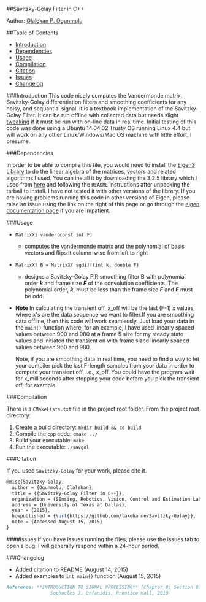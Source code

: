 ##Savitzky-Golay Filter in C++

Author: [Olalekan P. Ogunmolu](http://lakehanne.github.io)

<!--<<olalekan.ogunmolu@utdallas.edu>>, [SEnsing, Robotics, Vision, Control and Estimation (SERVICE) Lab](http://ecs.utdallas.edu/research/researchlabs/service-lab/), University of Texas at Dallas, Richardson, TX, USA
-->
##Table of Contents
- [Introduction](#introduction)
- [Dependencies](#dependencies)
- [Usage](#usage)
- [Compilation](#compilation)
- [Citation](#citation)
- [Issues](#issues)
- [Changelog](#changelog)


###Introduction
This code nicely computes the Vandermonde matrix, Savitzky-Golay differentiation filters and smoothing coefficients for any noisy, and sequantial signal. It is a textbook implementation of the Savitzky-Golay Filter. It can be run offline with collected data but needs slight [tweaking](#usage) if it must be run with on-line data in real time. Initial testing of this code was done using a Ubuntu 14.04.02 Trusty OS running Linux 4.4 but will work on any other Linux/Windows/Mac OS machine with little effort, I presume.

###Dependencies

In order to be able to compile this file, you would need to install the [Eigen3 Library](http://eigen.tuxfamily.org/index.php?title=Main_Page) to do the linear algebra of the matrices, vectors and related algorithms I used. You can install it by downloading the 3.2.5 library which I used from [here](http://bitbucket.org/eigen/eigen/get/3.2.5.tar.gz) and following the `README` instructions after unpacking the tarball to install. I have not tested it with other versions of the library. If you are having problems running this code in other versions of Eigen, please raise an issue using the link on the right of this page or go through the [eigen documentation page](http://eigen.tuxfamily.org/dox/index.html) if you are impatient.

###Usage

*  `MatrixXi vander(const int F)`
    	
    - computes the [vandermonde matrix](https://en.wikipedia.org/wiki/Vandermonde_matrix) and the polynomial of basis vectors and flips it column-wise from left to right

*   `MatrixXf B = MatrixXf sgdiff(int k, double F)`	
		
	- designs a Savitzky-Golay FIR smoothing filter B with polynomial order _**k**_ and frame size _**F**_ of the convolution coefficients.  The polynomial order, _**k**_, must be less than the frame size _**F**_ and _**F**_ must be odd. 


*	**Note**
	In calculating the transient off, x_off will be the last (F-1) x values, where x's are the data sequence we want to filter.If you are smoothing data offline, then this code will work seamlessly. Just load your data in the `main()` function where, for an example, I have used linearly spaced values between 900 and 980 at a frame 5 size for my steady state values and initiated the transient on with frame sized linearly spaced values between 960 and 980. 
	
	Note, if you are smoothing data in real time, you need to find a way to let your compiler pick the last F-length samples from your data in order to compute your transient off, i.e., x_off. You could have the program wait for x_milliseconds after stopping your code before you pick the transient off, for example.

###Compilation

There is a `CMakeLists.txt` file in the project root folder. From the project root directory:

1.	Create a build directory: `mkdir build && cd build`
2. 	Compile the `cpp` code: 	`cmake ../`
3.	Build your executable: `make`
4. 	Run the executable:	`./savgol`


###Citation

If you used `Savitzky-Golay` for your work, please cite it.

```tex
@misc{Savitzky-Golay,
  author = {Ogunmolu, Olalekan},
  title = {{Savitzky-Golay Filter in C++}},
  organization = {SEnsing, Robotics, Vision, Control and Estimation Lab},
  address = {University of Texas at Dallas},
  year = {2015},
  howpublished = {\url{https://github.com/lakehanne/Savitzky-Golay}},
  note = {Accessed August 15, 2015}
}
```
####Issues
If you have issues running the files, please use the issues tab to open a bug. I will generally respond within a 24-hour period.

###Changelog
*	Added citation to README (August 14, 2015)
*   Added examples to `int main()` function (August 15, 2015)
       
```markdown
Reference: **INTRODUCTION TO SIGNAL PROCESSING** [Chapter 8; Section 8.3.5]
                Sophocles J. Orfanidis, Prentice Hall, 2010
```